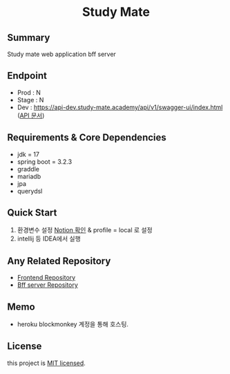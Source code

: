 <div align="center">
    <h1>Study Mate</h1>
</div>

## Summary
Study mate web application bff server

## Endpoint
- Prod : N
- Stage : N
- Dev : https://api-dev.study-mate.academy/api/v1/swagger-ui/index.html ([API 문서](https://api-dev.study-mate.academy/api/v1/swagger-ui/index.html))

## Requirements & Core Dependencies
- jdk = 17
- spring boot = 3.2.3
- graddle
- mariadb
- jpa
- querydsl

## Quick Start
1. 환경변수 설정 [Notion 확인](https://www.notion.so/1828950d02e58014942fc14903144543?pvs=4) & profile = local 로 설정
2. intellij 등 IDEA에서 실행

## Any Related Repository
- [Frontend Repository](https://github.com/night-shift-team/study-mate-fe)
- [Bff server Repository](https://github.com/night-shift-team/study-mate-bff)

## Memo
- heroku blockmonkey 계정을 통해 호스팅.

## License
this project is [MIT licensed](LICENSE).